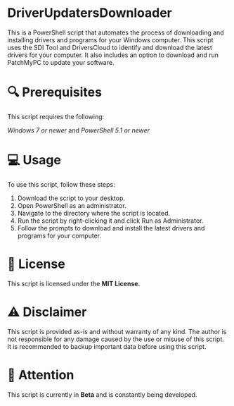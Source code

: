 # DriverUpdatersDownloader
This is a PowerShell script that automates the process of downloading and installing drivers and programs for your Windows computer. This script uses the SDI Tool and DriversCloud to identify and download the latest drivers for your computer. It also includes an option to download and run PatchMyPC to update your software.

# 🔍 Prerequisites
This script requires the following:

*Windows 7 or newer* and *PowerShell 5.1 or newer*

# 💻 Usage
To use this script, follow these steps:

1. Download the script to your desktop.
2. Open PowerShell as an administrator.
3. Navigate to the directory where the script is located.
4. Run the script by right-clicking it and click Run as Administrator.
5. Follow the prompts to download and install the latest drivers and programs for your computer.

# 📝 License

This script is licensed under the **MIT License.**

# ⚠️ Disclaimer
This script is provided as-is and without warranty of any kind. The author is not responsible for any damage caused by the use or misuse of this script. It is recommended to backup important data before using this script.

# 🚨 Attention
This script is currently in **Beta** and is constantly being developed.
